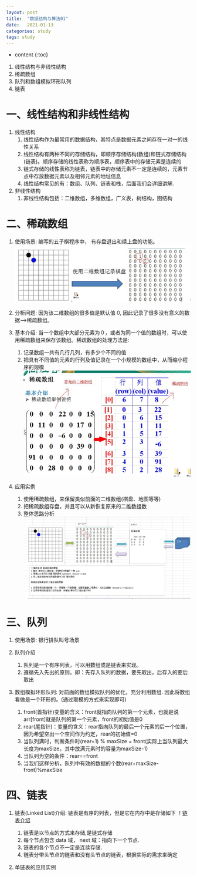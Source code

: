 ```yaml
---
layout: post
title:  "数据结构与算法01"
date:   2021-01-13
categories: study
tags: study
---
```


* content
{:toc}

1. 线性结构与非线性结构
2. 稀疏数组
3. 队列和数组模拟环形队列
4. 链表




# 一、线性结构和非线性结构

1. 线性结构
    1. 线性结构作为最常用的数据结构，其特点是数据元素之间存在一对一的线性关系
    2. 线性结构有两种不同的存储结构，即顺序存储结构(数组)和链式存储结构(链表)。顺序存储的线性表称为顺序表，顺序表中的存储元素是连续的
    3. 链式存储的线性表称为链表，链表中的存储元素不一定是连续的，元素节点中存放数据元素以及相邻元素的地址信息
    4. 线性结构常见的有：数组、队列、链表和栈，后面我们会详细讲解.
2. 非线性结构
    1. 非线性结构包括：二维数组，多维数组，广义表，树结构，图结构

# 二、稀疏数组

1. 使用场景:
编写的五子棋程序中， 有存盘退出和续上盘的功能。
![五子棋图片](/assets/01.java提升计划/01.数据结构与算法/01/五子棋.jpg)

2. 分析问题:
因为该二维数组的很多值是默认值 0, 因此记录了很多没有意义的数据-->稀疏数组。

3. 基本介绍:
当一个数组中大部分元素为０，或者为同一个值的数组时，可以使用稀疏数组来保存该数组。稀疏数组的处理方法是:
    1. 记录数组一共有几行几列，有多少个不同的值
    2. 把具有不同值的元素的行列及值记录在一个小规模的数组中，从而缩小程序的规模
    ![稀疏数组](/assets/01.java提升计划/01.数据结构与算法/01/稀疏数组.jpg)

4. 应用实例
    1. 使用稀疏数组，来保留类似前面的二维数组(棋盘、地图等等)
    2. 把稀疏数组存盘，并且可以从新恢复原来的二维数组数
    3. 整体思路分析
    ![稀疏数组思路](/assets/01.java提升计划/01.数据结构与算法/01/稀疏数组思路.jpg)

# 三、队列

1. 使用场景:
银行排队叫号场景

2. 队列介绍
    1. 队列是一个有序列表，可以用数组或是链表来实现。
    2. 遵循先入先出的原则。即：先存入队列的数据，要先取出。后存入的要后取出

3. 数组模拟环形队列:
对前面的数组模拟队列的优化，充分利用数组. 因此将数组看做是一个环形的。(通过取模的方式来实现即可)
    1. front(首指针)变量的含义：front就指向队列的第一个元素，也就是说arr[front]就是队列的第一个元素，front的初始值是0
    2. rear(尾指针)：变量的含义：rear指向队列的最后一个元素的后一个位置，因为希望空出一个空间作为约定，rear的初始值=0
    3. 当队列满时，判断条件时(rear+1) % maxSize = front(实际上当队列最大长度为maxSize，其中放满元素时的容量为maxSize-1)
    4. 当队列为空的条件：rear==front
    5. 当我们这样分析，队列中有效的数据的个数(rear+maxSize-front)%maxSize

# 四、链表

1. 链表(Linked List)介绍:
链表是有序的列表，但是它在内存中是存储如下
！[链表介绍](/assets/01.java提升计划/01.数据结构与算法/01/链表介绍.jpg)
    1. 链表是以节点的方式来存储,是链式存储
    2. 每个节点包含 data  域， next 域：指向下一个节点.
    3. 链表的各个节点不一定是连续存储.
    4. 链表分带头节点的链表和没有头节点的链表，根据实际的需求来确定

2. 单链表的应用实例